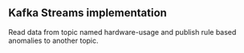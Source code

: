 ## Kafka Streams implementation
Read data from topic named hardware-usage and publish rule based anomalies to another topic.